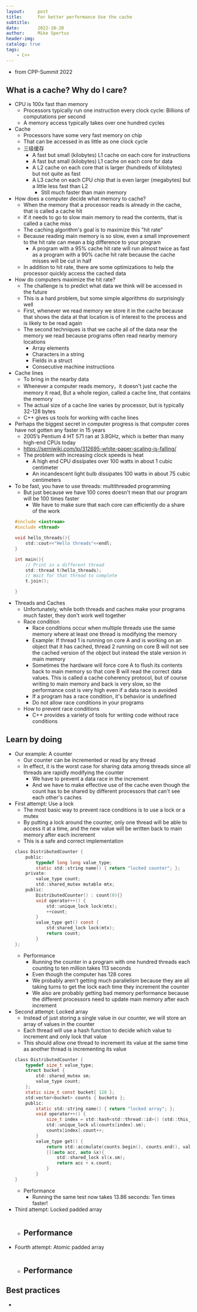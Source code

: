 ```yaml
---
layout:     post
title:      For better performance Use the cache
subtitle:   
date:       2022-10-20
author:     Mike Spertus
header-img: 
catalog: true
tags:
    - C++
---
```

- from CPP-Summit 2022

## What is a cache? Why do I care?
- CPU is 100x fast than memory
    - Processors typically run one instruction every clock cycle: Billions of computations per second
    - A memory access typically takes over one hundred cycles
- Cache
    - Processors have some very fast memory on chip
    - That can be accessed in as little as one clock cycle
    - 三级缓存
        - A fast but small (kilobytes) L1 cache on each core for instructions
        - A fast but small (kilobytes) L1 cache on each core for data
        - A L2 cache on each core that is larger (hundreds of kilobytes) but not quite as fast
        - A L3 cache on each CPU chip that is even larger (megabytes) but a little less fast than L2
            - Still much faster than main memory
- How does a computer decide what memory to cache?
    - When the memory that a processor reads is already in the cache, that is called a cache hit
    - If it needs to go to slow main memory to read the contents, that is called a cache miss
    - The caching algorithm's goal is to maximize this "hit rate"
    - Because reading main memory is so slow, even a small improvement to the hit rate can mean a big difference to your program
        - A program with a 95% cache hit rate will run almost twice as fast as a program with a 90% cache hit rate because the cache misses will be cut in half
    - In addition to hit rate, there are some optimizations to help the processor quickly access the cached data
- How do computers maximize the hit rate?
    - The challenge is to predict what data we think will be accessed in the future
    - This is a hard problem, but some simple algorithms do surprisingly well
    - First, whenever we read memory we store it in the cache because that shows the data at that location is of interest to the process and is likely to be read again
    - The second techniques is that we cache all of the data near the memory we read because programs often read nearby memory locations
        - Array elements
        - Characters in a string
        - Fields in a struct
        - Consecutive machine instructions
- Cache lines
    - To bring in the nearby data
    - Whenever a computer reads memory，it doesn't just cache the memory it read, But a whole region, called a cache line, that contains the memory
    - The actual size of a cache line varies by processor, but is typically 32-128 bytes
    - C++ gives us tools for working with cache lines
- Perhaps the biggest secret in computer progress is that computer cores have not gotten any faster in 15 years
    - 2005’s Pentium 4 HT 571 ran at 3.8GHz, which is better than many high-end CPUs today
    - https://semiwiki.com/ip/312695-white-paper-scaling-is-falling/
    - The problem with increasing clock speeds is heat
        - A high end CPU dissipates over 100 watts in about 1 cubic centimeter
        - An incandescent light bulb dissipates 100 watts in about 75 cubic centimeters
- To be fast, you have to use threads: multithreaded programming
    - But just because we have 100 cores doesn't mean that our program will be 100 times faster
        - We have to make sure that each core can efficiently do a share of the work
    ```C
    #include <iostream>
    #include <thread>

    void hello_threads(){
        std::cout<<"Hello threads"<<endl;
    }

    int main(){
        // Print in a different thread
        std::thread t(hello_threads);
        // Wait for that thread to complete
        t.join();

    }
    ```
- Threads and Caches
    - Unfortunately, while both threads and caches make your programs much faster, they don't work well together
    - Race condition
        - Race conditions occur when multiple threads use the same memory where at least one thread is modifying the memory
        - Example: If thread 1 is running on core A and is working on an object that it has cached, thread 2 running on core B will not see the cached version of the object but instead the stale version in main memory
        - Sometimes the hardware will force core A to flush its contents back to main memory so that core B will read the correct data values. This is called a cache coherency protocol, but of course writing to main memory and back is very slow, so the performance cost is very high even if a data race is avoided
        - If a program has a race condition, it's behavior is undefined
        - Do not allow race conditions in your programs
    - How to prevent race conditions
        - C++ provides a variety of tools for writing code without race conditions


## Learn by doing
- Our example: A counter
    - Our counter can be incremented or read by any thread
    - In effect, it is the worst case for sharing data among threads since all threads are rapidly modifying the counter
        - We have to prevent a data race in the increment
        - And we have to make effective use of the cache even though the count has to be shared by different processors that can't see each other's caches
- First attempt: Use a lock
    - The most basic way to prevent race conditions is to use a lock or a mutex
    - By putting a lock around the counter, only one thread will be able to access it at a time, and the new value will be written back to main memory after each increment
    - This is a safe and correct implementation
    ```C
    class DistributedCounter {
        public:
            typedef long long value_type;
            static std::string name() { return "locked counter"; };
        private:
            value_type count;
            std::shared_mutex mutable mtx;
        public:
            DistributedCounter() : count(0){}
            void operator++() {
                std::unique_lock lock(mtx);
                ++count;
            }
            value_type get() const {
                std:shared_lock lock(mtx);
                return count;
            }
    };
    ```
    - Performance
        - Running the counter in a program with one hundred threads each counting to ten million takes 113 seconds
        - Even though the computer has 128 cores
        - We probably aren't getting much parallelism because they are all taking turns to get the lock each time they increment the counter
        - We also are probably getting bad memory performance because the different processors need to update main memory after each increment
- Second attempt: Locked array
    - Instead of just storing a single value in our counter, we will store an array of values in the counter
    - Each thread will use a hash function to decide which value to increment and only lock that value
    - This should allow one thread to increment its value at the same time as another thread is incrementing its value
    ```C
    class DistributedCounter {
        typedef size_t value_type;
        struct bucket {
            std::shared_mutex sm;
            value_type count;
        };
        static size_t const bucket{ 128 };
        std:vector<bucket> counts { buckets };
        public:
            static std::string name() { return "locked array"; };
            void operator++() {
                size_t index = std::hash<std::thread::id>() (std::this_thread::get_id()) % buckets;
                std::unique_lock ul(counts[index].sm);
                counts[index].count++;
            }
            value_type get() {
                return std::accmulate(counts.begin(), counts.end(), value_type)0,
                [](auto acc, auto &x){
                    std::shared_lock sl(x.sm);
                    return acc + x.count;
                }
            }
    }
    ```
    - Performance
        - Running the same test now takes 13.86 seconds: Ten times faster!
- Third attempt: Locked padded array
    ```C
    
    ```
    - Performance
        - 
- Fourth attempt: Atomic padded array
    ```C
    
    ```
    - Performance
        - 


## Best practices 
- 




